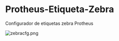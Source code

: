 # Protheus-Etiqueta-Zebra
Configurador de etiquetas zebra Protheus

![zebracfg.png](./resource/zebracfg.png.png)
